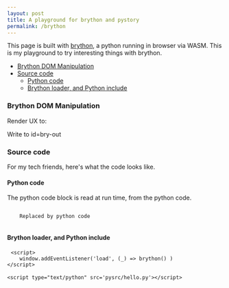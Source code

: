 ```yaml
---
layout: post
title: A playground for brython and pystory
permalink: /brython
---
```


This page is built with [brython](https://brython.info/gallery/gallery_en.html), a python running in browser via WASM. This is my playground to try interesting things with brython.

<script>
    window.addEventListener('load', (_) => brython() )
</script>
<link rel="stylesheet"
      href="//cdnjs.cloudflare.com/ajax/libs/highlight.js/11.3.1/styles/default.min.css">
<script src="//cdnjs.cloudflare.com/ajax/libs/highlight.js/11.3.1/highlight.min.js"></script>

<script type="text/python" src='pysrc/hello.py'>
</script>

<!-- prettier-ignore-start -->
<!-- vim-markdown-toc GFM -->

- [Brython DOM Manipulation](#brython-dom-manipulation)
- [Source code](#source-code)
    - [Python code](#python-code)
    - [Brython loader, and Python include](#brython-loader-and-python-include)

<!-- vim-markdown-toc -->
<!-- prettier-ignore-end -->

### Brython DOM Manipulation

Render UX to:

<div id='bry-ux' class='border'>
</div>

Write to id=bry-out

<div id='bry-out' class='border'>
</div>

### Source code

For my tech friends, here's what the code looks like.

#### Python code

The python code block is read at run time, from the python code.

<pre><code id="py-source-code" class="language-python">
    Replaced by python code
    </code></pre>

#### Brython loader, and Python include

<pre> <code class="language-html">&lt;script&gt;
    window.addEventListener('load', (_) => brython() )
&lt;/script&gt;

&lt;script type="text/python" src='pysrc/hello.py'&gt;&lt;/script&gt;</code> </pre>
